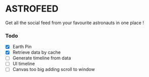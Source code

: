 # ASTROFEED
Get all the social feed from your favourite astronauts in one place !

### Todo

- [x] Earth Pin
- [x] Retrieve data by cache
- [ ] Generate timeline from data
- [ ] UI timeline
- [ ] Canvas too big adding scroll to window
